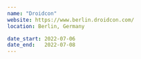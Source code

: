 ```yaml
---
name: "Droidcon"
website: https://www.berlin.droidcon.com/
location: Berlin, Germany

date_start: 2022-07-06
date_end:   2022-07-08
---
```

